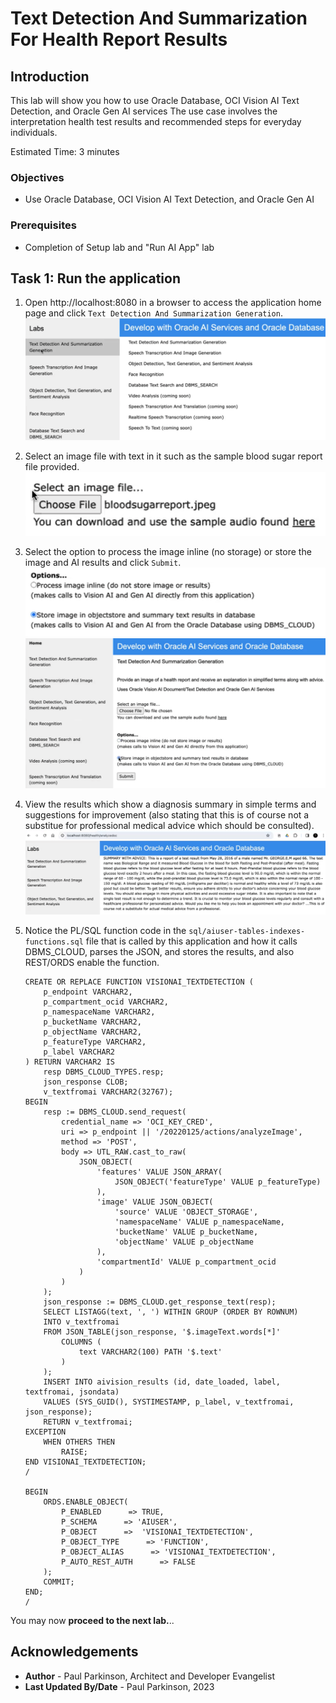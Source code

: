 # Text Detection And Summarization For Health Report Results

## Introduction

This lab will show you how to use Oracle Database, OCI Vision AI Text Detection, and Oracle Gen AI services
The use case involves the interpretation health test results and recommended steps for everyday individuals.

Estimated Time:  3 minutes


### Objectives

-   Use Oracle Database, OCI Vision AI Text Detection, and Oracle Gen AI

### Prerequisites

- Completion of Setup lab and "Run AI App" lab

## Task 1: Run the application

   1. Open http://localhost:8080 in a browser to access the application home page and click `Text Detection And Summarization Generation`.
   ![select text detection](images/textdetection_genai1.png " ")
   2. Select an image file with text in it such as the sample blood sugar report file provided.
   ![select image file](images/textdetection_genai3.png " ")
   3. Select the option to process the image inline (no storage) or store the image and AI results and click `Submit`.
   ![select processing option](images/textdetection_genai4.png " ")
   ![click submit](images/textdetection_genai2.png " ")
   4. View the results which show a diagnosis summary in simple terms and suggestions for improvement (also stating that this is of course not a substitue for professional medical advice which should be consulted). 
   ![view results](images/textdetection_genai5.png " ")
   5. Notice the PL/SQL function code in the `sql/aiuser-tables-indexes-functions.sql` file that is called by this application and how it calls DBMS_CLOUD, parses the JSON, and stores the results, and also REST/ORDS enable the function.
        
        ``` <copy>
        CREATE OR REPLACE FUNCTION VISIONAI_TEXTDETECTION (
            p_endpoint VARCHAR2,
            p_compartment_ocid VARCHAR2,
            p_namespaceName VARCHAR2,
            p_bucketName VARCHAR2,
            p_objectName VARCHAR2,
            p_featureType VARCHAR2,
            p_label VARCHAR2
        ) RETURN VARCHAR2 IS
            resp DBMS_CLOUD_TYPES.resp;
            json_response CLOB;
            v_textfromai VARCHAR2(32767);
        BEGIN
            resp := DBMS_CLOUD.send_request(
                credential_name => 'OCI_KEY_CRED',
                uri => p_endpoint || '/20220125/actions/analyzeImage',
                method => 'POST',
                body => UTL_RAW.cast_to_raw(
                    JSON_OBJECT(
                        'features' VALUE JSON_ARRAY(
                            JSON_OBJECT('featureType' VALUE p_featureType)
                        ),
                        'image' VALUE JSON_OBJECT(
                            'source' VALUE 'OBJECT_STORAGE',
                            'namespaceName' VALUE p_namespaceName,
                            'bucketName' VALUE p_bucketName,
                            'objectName' VALUE p_objectName
                        ),
                        'compartmentId' VALUE p_compartment_ocid
                    )
                )
            );
            json_response := DBMS_CLOUD.get_response_text(resp);
            SELECT LISTAGG(text, ', ') WITHIN GROUP (ORDER BY ROWNUM)
            INTO v_textfromai
            FROM JSON_TABLE(json_response, '$.imageText.words[*]'
                COLUMNS (
                    text VARCHAR2(100) PATH '$.text'
                )
            );
            INSERT INTO aivision_results (id, date_loaded, label, textfromai, jsondata)
            VALUES (SYS_GUID(), SYSTIMESTAMP, p_label, v_textfromai, json_response);
            RETURN v_textfromai;
        EXCEPTION
            WHEN OTHERS THEN
                RAISE;
        END VISIONAI_TEXTDETECTION;
        /
        
        BEGIN
            ORDS.ENABLE_OBJECT(
                P_ENABLED      => TRUE,
                P_SCHEMA      => 'AIUSER',
                P_OBJECT      =>  'VISIONAI_TEXTDETECTION',
                P_OBJECT_TYPE      => 'FUNCTION',
                P_OBJECT_ALIAS      => 'VISIONAI_TEXTDETECTION',
                P_AUTO_REST_AUTH      => FALSE
            );
            COMMIT;
        END;
        /
        ```


You may now **proceed to the next lab.**..

## Acknowledgements

* **Author** - Paul Parkinson, Architect and Developer Evangelist
* **Last Updated By/Date** - Paul Parkinson, 2023
